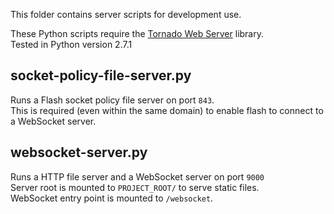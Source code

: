 This folder contains server scripts for development use.

These Python scripts require the [Tornado Web Server] library.  
Tested in Python version 2.7.1


## socket-policy-file-server.py

Runs a Flash socket policy file server on port `843`.  
This is required (even within the same domain) to enable flash to connect to a WebSocket server.


## websocket-server.py

Runs a HTTP file server and a WebSocket server on port `9000`  
Server root is mounted to `PROJECT_ROOT/` to serve static files.  
WebSocket entry point is mounted to `/websocket`.


[Tornado Web Server]: http://www.tornadoweb.org/

